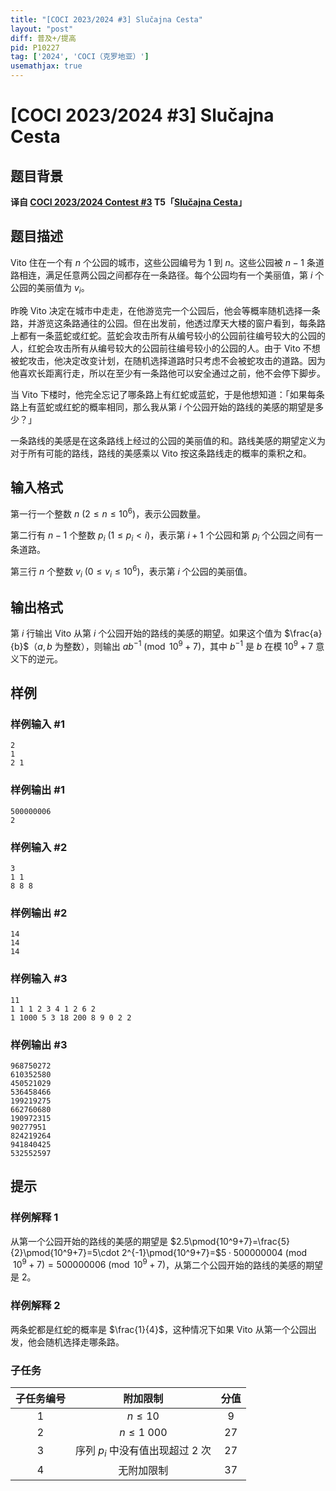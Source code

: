```yaml
---
title: "[COCI 2023/2024 #3] Slučajna Cesta"
layout: "post"
diff: 普及+/提高
pid: P10227
tag: ['2024', 'COCI（克罗地亚）']
usemathjax: true
---
```


# [COCI 2023/2024 #3] Slučajna Cesta
## 题目背景

**译自 [COCI 2023/2024 Contest #3](https://hsin.hr/coci/archive/2023_2024) T5「[Slučajna Cesta](https://hsin.hr/coci/archive/2023_2024/contest3_tasks.pdf)」**
## 题目描述

Vito 住在一个有 $n$ 个公园的城市，这些公园编号为 $1$ 到 $n$。这些公园被 $n-1$ 条道路相连，满足任意两公园之间都存在一条路径。每个公园均有一个美丽值，第 $i$ 个公园的美丽值为 $v_i$。

昨晚 Vito 决定在城市中走走，在他游览完一个公园后，他会等概率随机选择一条路，并游览这条路通往的公园。但在出发前，他透过摩天大楼的窗户看到，每条路上都有一条蓝蛇或红蛇。蓝蛇会攻击所有从编号较小的公园前往编号较大的公园的人，红蛇会攻击所有从编号较大的公园前往编号较小的公园的人。由于 Vito 不想被蛇攻击，他决定改变计划，在随机选择道路时只考虑不会被蛇攻击的道路。因为他喜欢长距离行走，所以在至少有一条路他可以安全通过之前，他不会停下脚步。

当 Vito 下楼时，他完全忘记了哪条路上有红蛇或蓝蛇，于是他想知道：「如果每条路上有蓝蛇或红蛇的概率相同，那么我从第 $i$ 个公园开始的路线的美感的期望是多少？」

一条路线的美感是在这条路线上经过的公园的美丽值的和。路线美感的期望定义为对于所有可能的路线，路线的美感乘以 Vito 按这条路线走的概率的乘积之和。
## 输入格式

第一行一个整数 $n\ (2\le n\le 10^6)$，表示公园数量。

第二行有 $n-1$ 个整数 $p_i\ (1\le p_i<i)$，表示第 $i+1$ 个公园和第 $p_i$ 个公园之间有一条道路。

第三行 $n$ 个整数 $v_i\ (0\le v_i\le 10^6)$，表示第 $i$ 个公园的美丽值。
## 输出格式

第 $i$ 行输出 Vito 从第 $i$ 个公园开始的路线的美感的期望。如果这个值为 $\frac{a}{b}$（$a,b$ 为整数），则输出 $ab^{-1} \pmod{10^9+7}$，其中 $b^{-1}$ 是 $b$ 在模 $10^9+7$ 意义下的逆元。
## 样例

### 样例输入 #1
```
2
1
2 1

```
### 样例输出 #1
```
500000006
2

```
### 样例输入 #2
```
3
1 1
8 8 8

```
### 样例输出 #2
```
14
14
14
```
### 样例输入 #3
```
11
1 1 1 2 3 4 1 2 6 2
1 1000 5 3 18 200 8 9 0 2 2

```
### 样例输出 #3
```
968750272
610352580
450521029
536458466
199219275
662760680
190972315
90277951
824219264
941840425
532552597

```
## 提示

### 样例解释 1

从第一个公园开始的路线的美感的期望是 $2.5\pmod{10^9+7}=\frac{5}{2}\pmod{10^9+7}=5\cdot 2^{-1}\pmod{10^9+7}=$$5\cdot 500000004\pmod{10^9+7}=500000006\pmod{10^9+7}$，从第二个公园开始的路线的美感的期望是 $2$。

### 样例解释 2

两条蛇都是红蛇的概率是 $\frac{1}{4}$，这种情况下如果 Vito 从第一个公园出发，他会随机选择走哪条路。

### 子任务

| 子任务编号 |              附加限制              | 分值 |
| :--------: | :--------------------------------: | :--: |
|    $1$     |             $n\le 10$              | $9$  |
|    $2$     |           $n\le 1\ 000$            | $27$ |
|    $3$     | 序列 $p_i$ 中没有值出现超过 $2$ 次 | $27$ |
|    $4$     |             无附加限制             | $37$ |
